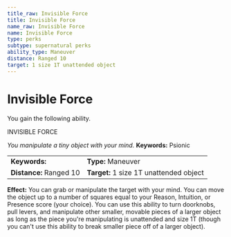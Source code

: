 ```yaml
---
title_raw: Invisible Force
title: Invisible Force
name_raw: Invisible Force
name: Invisible Force
type: perks
subtype: supernatural perks
ability_type: Maneuver
distance: Ranged 10
target: 1 size 1T unattended object
---
```


# Invisible Force

You gain the following ability.

INVISIBLE FORCE

*You manipulate a tiny object with your mind.* **Keywords:** Psionic

|                         |                                         |
| :---------------------- | :-------------------------------------- |
| **Keywords:**           | **Type:** Maneuver                      |
| **Distance:** Ranged 10 | **Target:** 1 size 1T unattended object |

**Effect:** You can grab or manipulate the target with your mind. You can move the object up to a number of squares equal to your Reason, Intuition, or Presence score (your choice). You can use this ability to turn doorknobs, pull levers, and manipulate other smaller, movable pieces of a larger object as long as the piece you're manipulating is unattended and size 1T (though you can't use this ability to break smaller piece off of a larger object).
